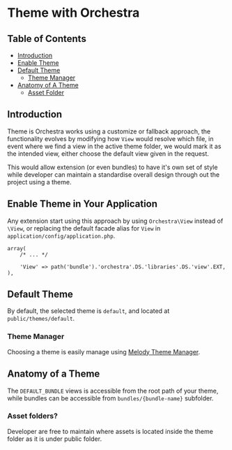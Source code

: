 # Theme with Orchestra

## Table of Contents
- [Introduction](#introduction)
- [Enable Theme](#enable-theme)
- [Default Theme](#default-theme)
	- [Theme Manager](#manage-theme)
- [Anatomy of A Theme](#anatomy)
	- [Asset Folder](#assets)



<a name="introduction"></a>
## Introduction

Theme is Orchestra works using a customize or fallback approach, the functionality evolves by modifying how `View` would 
resolve which file, in event where we find a view in the active theme folder, we would mark it as the intended view, either 
choose the default view given in the request.

This would allow extension (or even bundles) to have it's own set of style while developer can maintain a standardise overall 
design through out the project using a theme.

<a name="enable-theme"></a>
## Enable Theme in Your Application

Any extension start using this approach by using `Orchestra\View` instead of `\View`, or replacing the default facade alias 
for `View` in `application/config/application.php`.

	array(
		/* ... */

		'View' => path('bundle').'orchestra'.DS.'libraries'.DS.'view'.EXT,
	),

<a name="default-theme"></a>
## Default Theme

By default, the selected theme is `default`, and located at `public/themes/default`.

<a name="manage-theme"></a>
### Theme Manager

Choosing a theme is easily manage using [Melody Theme Manager](http://bundles.laravel.com/bundle/melody).

<a name="anatomy"></a>
## Anatomy of a Theme

The `DEFAULT_BUNDLE` views is accessible from the root path of your theme, while bundles can be accessible 
from `bundles/{bundle-name}` subfolder.

<a name="assets"></a>
### Asset folders?

Developer are free to maintain where assets is located inside the theme folder as it is under public folder.
